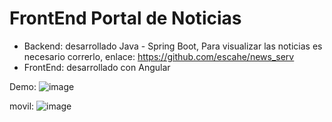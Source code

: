 # FrontEnd Portal de Noticias

- Backend: desarrollado Java - Spring Boot, Para visualizar las noticias es necesario correrlo, enlace: https://github.com/escahe/news_serv
- FrontEnd: desarrollado con Angular

Demo:
![image](https://user-images.githubusercontent.com/96201625/215862063-e15fc8ff-e033-481c-8df6-cdbbafc2f27a.png)

movil:
![image](https://user-images.githubusercontent.com/96201625/215862274-7f4aea6e-378f-4e3c-b76c-eba4d880061e.png)
